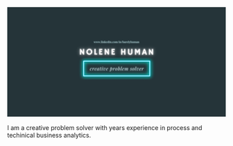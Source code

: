 <img src="/pictures/nhbanner.png" width=800>

I am a creative problem solver with years experience in process and techinical business analytics.